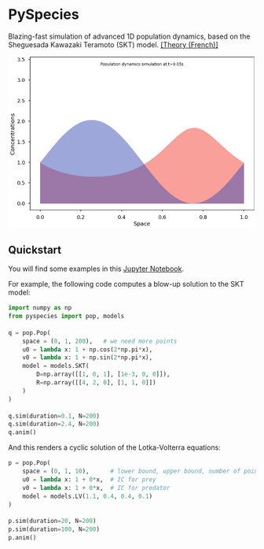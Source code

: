 # PySpecies

Blazing-fast simulation of advanced 1D population dynamics, based on the Sheguesada Kawazaki Teramoto (SKT) model. [[Theory (French)]](./misc/theory.pdf)

![Population dynamics simulation](./misc/SKT.gif)

## Quickstart

You will find some examples in this [Jupyter Notebook](./src/Basic-Usage.ipynb).

For example, the following code computes a blow-up solution to the SKT model:

```python
import numpy as np
from pyspecies import pop, models

q = pop.Pop(
    space = (0, 1, 200),   # we need more points
    u0 = lambda x: 1 + np.cos(2*np.pi*x),
    v0 = lambda x: 1 + np.sin(2*np.pi*x),
    model = models.SKT(
        D=np.array([[1, 0, 1], [1e-3, 0, 0]]),
        R=np.array([[4, 2, 0], [1, 1, 0]])
    )
)

q.sim(duration=0.1, N=200)
q.sim(duration=2.4, N=200)
q.anim()
```

And this renders a cyclic solution of the Lotka-Volterra equations:

```python
p = pop.Pop(
    space = (0, 1, 10),      # lower bound, upper bound, number of points
    u0 = lambda x: 1 + 0*x,  # IC for prey
    v0 = lambda x: 1 + 0*x,  # IC for predator
    model = models.LV(1.1, 0.4, 0.4, 0.1)
)

p.sim(duration=20, N=200)
p.sim(duration=100, N=200)
p.anim()
```
